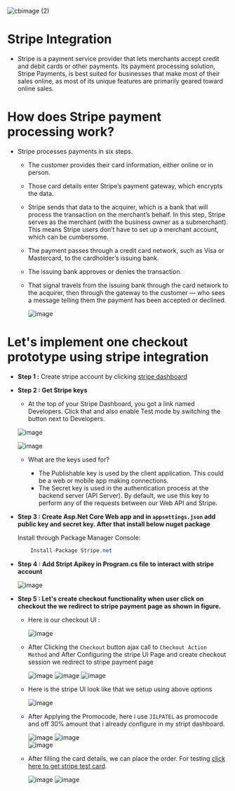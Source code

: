 

![cbimage (2)](https://github.com/jil1710/readmedemo/assets/125335932/dcea5a56-7d8f-429e-b3f7-778f4b5f3118)

# Stripe Integration

- Stripe is a payment service provider that lets merchants accept credit and debit cards or other payments. Its payment processing solution, Stripe Payments, is best suited for businesses that make most of their sales online, as most of its unique features are primarily geared toward online sales.
  
# How does Stripe payment processing work?
- Stripe processes payments in six steps.

  - The customer provides their card information, either online or in person.
  - Those card details enter Stripe’s payment gateway, which encrypts the data.
  - Stripe sends that data to the acquirer, which is a bank that will process the transaction on the merchant’s behalf. In this step, Stripe serves as the merchant (with the business owner as a submerchant). This means Stripe users don’t have to set up a merchant account,     which can be cumbersome.
  - The payment passes through a credit card network, such as Visa or Mastercard, to the cardholder’s issuing bank.
  - The issuing bank approves or denies the transaction.
  - That signal travels from the issuing bank through the card network to the acquirer, then through the gateway to the customer — who sees a message telling them the payment has been accepted or declined.
 
    ![image](https://github.com/jil1710/readmedemo/assets/125335932/90ab2d4d-0751-4494-900c-9536847ce7bf)

# Let's implement one checkout prototype using stripe integration

- **Step 1 :** Create stripe account by clicking [stripe dashboard](https://dashboard.stripe.com/)

- **Step 2 : Get Stripe keys**

   - At the top of your Stripe Dashboard, you got a link named Developers. Click that and also enable Test mode by switching the button next to Developers.

    ![image](https://github.com/jil1710/readmedemo/assets/125335932/0cf97f8d-c911-4551-bc17-f3e4a3c109b5)

    ![image](https://github.com/jil1710/readmedemo/assets/125335932/93347d95-ac39-4bcd-9b4e-12f77d875c44)

   - What are the keys used for?

      - The Publishable key is used by the client application. This could be a web or mobile app making connections.
      - The Secret key is used in the authentication process at the backend server (API Server). By default, we use this key to perform any of the requests between our Web API and Stripe.

- **Step 3 : Create Asp.Net Core Web app and in `appsettings.json` add public key and secret key. After that install below nuget package**

  Install through Package Manager Console:

    ```csharp
        Install-Package Stripe.net
    ```

- **Step 4 : Add Stript Apikey in Program.cs file to interact with stripe account**

    ![image](https://github.com/jil1710/Stripe/assets/125335932/72f4c33c-33e9-4fc3-b400-3da92b866c71)


- **Step 5 : Let's create checkout functionality when user click on checkout the we redirect to stripe payment page as shown in figure.**

  - Here is our checkout UI :
  
    ![image](https://github.com/jil1710/readmedemo/assets/125335932/964e1736-6bc2-4fa7-971a-bf92e83be657)

  - After Clicking the `Checkout` button ajax call to `Checkout Action Method` and After Configuring the stripe UI Page and create checkout session we redirect to stripe payment page

    ![image](https://github.com/jil1710/readmedemo/assets/125335932/f8ff618f-4d62-4022-bc8f-95a7d2c61a5f)
    ![image](https://github.com/jil1710/readmedemo/assets/125335932/9e5b5557-2c3c-4a66-89e0-fa2eb05c755d)
    ![image](https://github.com/jil1710/readmedemo/assets/125335932/4fcbfb5d-9409-4da4-b775-05b8a671925e)

  - Here is the stripe UI look like that we setup using above options

    ![image](https://github.com/jil1710/readmedemo/assets/125335932/27f3ae61-03fa-468e-aba5-3313cde24db1)

  - After Applying the Promocode, here i use `JILPATEL` as promocode and off 30% amount that i already configure in my stript dashboard.
 
      ![image](https://github.com/jil1710/readmedemo/assets/125335932/a3c723b5-4468-415d-a446-405f6b86673f)
      ![image](https://github.com/jil1710/readmedemo/assets/125335932/45489e1a-472f-45f3-9900-ca26cce9795b)  
      ![image](https://github.com/jil1710/readmedemo/assets/125335932/074543a7-864d-4261-964e-834440e56e68)

  - After filling the card details, we can place the order. For testing [click here to get stripe test card](https://stripe.com/docs/testing).

    ![image](https://github.com/jil1710/readmedemo/assets/125335932/e43b7c68-93d2-4ac8-bfbd-909dc09d89ff)
    ![image](https://github.com/jil1710/readmedemo/assets/125335932/dbb75899-5180-4802-9b50-75a285e9d72b)


















